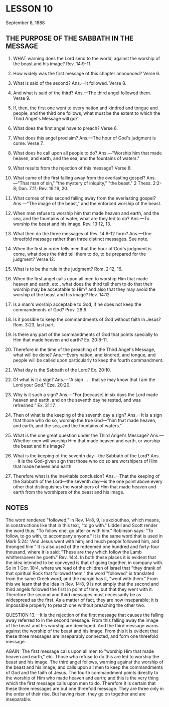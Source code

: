 # LESSON 10
September 8, 1888

## THE PURPOSE OF THE SABBATH IN THE MESSAGE

1. WHAT warning does the Lord send to the world, against the worship of the beast and his image? Rev. 14:9-11.

2. How widely was the first message of this chapter announced? Verse 6.

3. What is said of the second? Ans.—It followed. Verse 8.

4. And what is said of the third? Ans.—The third angel followed them. Verse 9.

5. If, then, the first one went to every nation and kindred and tongue and people, and the third one follows, what must be the extent to which the Third Angel's Message will go?

6. What does the first angel have to preach? Verse 6.

7. What does this angel proclaim? Ans.—The hour of God's judgment is come. Verse 7.

8. What does he call upon all people to do? Ans.—"Worship him that made heaven, and earth, and the sea, and the fountains of waters."

9. What results from the rejection of this message? Verse 8.

10. What came of the first falling away from the everlasting gospel? Ans.—"That man of sin," "the mystery of iniquity," "the beast." 2 Thess. 2:2-8; Dan. 7:11; Rev. 19:19, 20.

11. What comes of this second falling away from the everlasting gospel? Ans.—"The image of the beast," and the enforced worship of the beast.

12. When men refuse to worship him that made heaven and earth, and the sea, and the fountains of water, what are they led to do? Ans.—To worship the beast and his image. Rev. 13:12, 13.

13. What then do the three messages of Rev. 14:6-12 form? Ans.—One threefold message rather than three distinct messages. See note.

14. When the first in order tells men that the hour of God's judgment is come, what does the third tell them to do, to be prepared for the judgment? Verse 12.

15. What is to be the rule in the judgment? Rom. 2:12, 16.

16. When the first angel calls upon all men to worship Him that made heaven and earth, etc., what does the third tell them to do that their worship may be acceptable to Him? and also that they may avoid the worship of the beast and his image? Rev. 14:12.

17. Is a man's worship acceptable to God, if he does not keep the commandments of God? Prov. 28:9.

18. Is it possible to keep the commandments of God without faith in Jesus? Rom. 3:23, last part.

19. Is there any part of the commandments of God that points specially to Him that made heaven and earth? Ex. 20:8-11.

20. Therefore in the time of the preaching of the Third Angel's Message, what will be done? Ans.—Every nation, and kindred, and tongue, and people will be called upon particularly to keep the fourth commandment.

21. What day is the Sabbath of the Lord? Ex. 20:10.

22. Of what is it a sign? Ans.—"A sign . . . that ye may know that I am the Lord your God." Eze. 20:20.

23. Why is it such a sign? Ans.—"For [because] in six days the Lord made heaven and earth, and on the seventh day he rested, and was refreshed." Ex. 31:17.

24. Then of what is the keeping of the seventh day a sign? Ans.—It is a sign that those who do so, worship the true God—"him that made heaven, and earth, and the sea, and the fountains of waters."

25. What is the one great question under the Third Angel's Message? Ans.—Whether men will worship Him that made heaven and earth, or worship the beast and his image?

26. What is the keeping of the seventh day—the Sabbath of the Lord? Ans.—It is the God-given sign that those who do so are worshipers of Him that made heaven and earth.

27. Therefore what is the inevitable conclusion? Ans.—That the keeping of the Sabbath of the Lord—the seventh day—is the one point above every other that distinguishes the worshipers of Him that made heaven and earth from the worshipers of the beast and his image.

## NOTES

The word rendered "followed," in Rev. 14:8, 9, is akoloutheo, which means, in constructions like that in this text, "to go with." Liddell and Scott render the word thus: "To follow one, go after or with him." Robinson says: "To follow, to go with, to accompany anyone." It is the same word that is used in Mark 5:24: "And Jesus went with him; and much people followed him, and thronged him." It is also used of the redeemed one hundred and forty-four thousand, where it is said: "These are they which follow the Lamb whithersoever he goeth." Rev. 14:4. In both these places it is evident that the idea intended to be conveyed is that of going together, in company with. So in 1 Cor. 10:4, where we read of the children of Israel that "they drank of that spiritual Rock that followed them," the word "followed" is translated from the same Greek word, and the margin has it, "went with them." From this we learn that the idea in Rev. 14:8, 9 is not simply that the second and third angels followed the first in point of time, but that they went with it. Therefore the second and third messages must necessarily be as widespread as the first. As a matter of fact, they are now inseparable; it is impossible properly to preach one without preaching the other two.

QUESTION 13.—It is the rejection of the first message that causes the falling away referred to in the second message. From this falling away the image of the beast and his worship are developed. And the third message warns against the worship of the beast and his image. From this it is evident that these three messages are inseparably connected, and form one threefold message.

AGAIN: The first message calls upon all men to "worship Him that made heaven and earth," etc. Those who refuse to do this are led to worship the beast and his image. The third angel follows, warning against the worship of the beast and his image; and calls upon all men to keep the commandments of God and the faith of Jesus. The fourth commandment points directly to the worship of Him who made heaven and earth; and this is the very thing which the first message calls upon men to do. Therefore it is certain that these three messages are but one threefold message. They are three only in the order of their rise. But having risen, they go on together and are inseparable.

